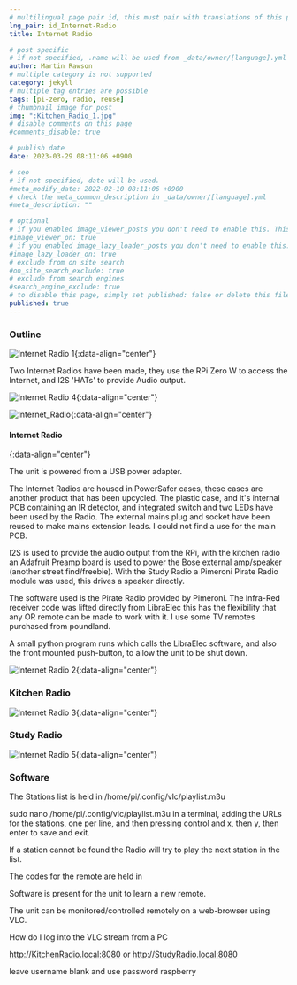 ```yaml
---
# multilingual page pair id, this must pair with translations of this page. (This name must be unique)
lng_pair: id_Internet-Radio
title: Internet Radio

# post specific
# if not specified, .name will be used from _data/owner/[language].yml
author: Martin Rawson
# multiple category is not supported
category: jekyll
# multiple tag entries are possible
tags: [pi-zero, radio, reuse]
# thumbnail image for post
img: ":Kitchen_Radio_1.jpg"
# disable comments on this page
#comments_disable: true

# publish date
date: 2023-03-29 08:11:06 +0900

# seo
# if not specified, date will be used.
#meta_modify_date: 2022-02-10 08:11:06 +0900
# check the meta_common_description in _data/owner/[language].yml
#meta_description: ""

# optional
# if you enabled image_viewer_posts you don't need to enable this. This is only if image_viewer_posts = false
#image_viewer_on: true
# if you enabled image_lazy_loader_posts you don't need to enable this. This is only if image_lazy_loader_posts = false
#image_lazy_loader_on: true
# exclude from on site search
#on_site_search_exclude: true
# exclude from search engines
#search_engine_exclude: true
# to disable this page, simply set published: false or delete this file
published: true
---
```


### Outline

![Internet Radio 1](:Kitchen_Radio_1.jpg){:data-align="center"}

<!-- outline-start -->

Two Internet Radios have been made, they use the RPi Zero W to access the Internet, and I2S 'HATs' to provide Audio output.

![Internet Radio 4](:Kitchen_Radio_4.jpg){:data-align="center"}


![Internet_Radio](:Internet_Radio.jpg){:data-align="center"}

#### Internet Radio 
{:data-align="center"}



The unit is powered from a USB power adapter.

The Internet Radios are housed in PowerSafer cases, these cases are another product that has been upcycled.
The plastic case, and it's internal PCB containing an IR detector, and integrated switch and two LEDs have been used by the Radio.
The external mains plug and socket have been reused to make mains extension leads.
I could not find a use for the main PCB.

I2S is used to provide the audio output from the RPi, with the kitchen radio an Adafruit Preamp board is used to power the Bose external amp/speaker (another street find/freebie). With the Study Radio a Pimeroni Pirate Radio module was used, this drives a speaker directly.

The software used is the Pirate Radio provided by Pimeroni. The Infra-Red receiver code was lifted directly from LibraElec this has the flexibility that any OR remote can be made to work with it. I use some TV remotes purchased from poundland.

A small python program runs which calls the LibraElec software, and also the front mounted push-button, to allow the unit to be shut down.

<!-- outline-end -->

![Internet Radio 2](:Kitchen_Radio_2.jpg){:data-align="center"}

### Kitchen Radio

![Internet Radio 3](:Kitchen_Radio_3.jpg){:data-align="center"}

### Study Radio

![Internet Radio 5](:Kitchen_Radio_5.jpg){:data-align="center"}

### Software

The Stations list is held in /home/pi/.config/vlc/playlist.m3u

  sudo nano /home/pi/.config/vlc/playlist.m3u in a terminal, 
  adding the URLs for the stations, one per line, and then pressing control and x, then y, then enter to save and exit. 

If a station cannot be found the Radio will try to play the next station in the list.

The codes for the remote are held in

Software is present for the unit to learn a new remote.

The unit can be monitored/controlled remotely on a web-browser using VLC.

How do I log into the VLC stream from a PC
 
  http://KitchenRadio.local:8080 or  http://StudyRadio.local:8080

  leave username blank and use password raspberry

